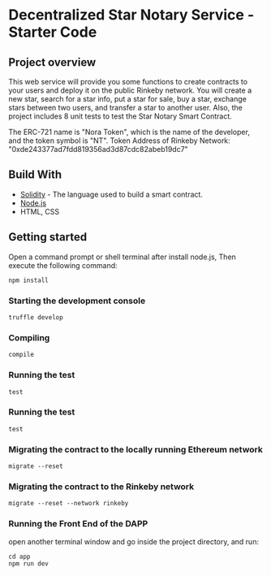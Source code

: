 # Decentralized Star Notary Service - Starter Code

## Project overview

This web service will provide you some functions to create contracts to your users and deploy it on the public Rinkeby network. You will create a new star, search for a star info, put a star for sale, buy a star, exchange stars between two users, and transfer a star to another user. Also, the project includes 8 unit tests to test the Star Notary Smart Contract.

The ERC-721 name is "Nora Token", which is the name of the developer, and the token symbol is "NT".
Token Address of Rinkeby Network:
"0xde243377ad7fdd819356ad3d87cdc82abeb19dc7"

## Build With
* [Solidity](https://solidity.readthedocs.io/en/v0.4.24/) - The language used to build a smart contract.
* [Node.js](https://nodejs.org/en/docs/)
* HTML, CSS

## Getting started
Open a command prompt or shell terminal after install node.js, Then execute the following command:

```
npm install
```

### Starting the development console
```
truffle develop
```
### Compiling
```
compile
```
### Running the test
```
test
```
### Running the test
```
test
```
### Migrating the contract to the locally running Ethereum network
```
migrate --reset
```
### Migrating the contract to the Rinkeby network
```
migrate --reset --network rinkeby
```
### Running the Front End of the DAPP
open another terminal window and go inside the project directory, and run:

```
cd app
npm run dev
```
